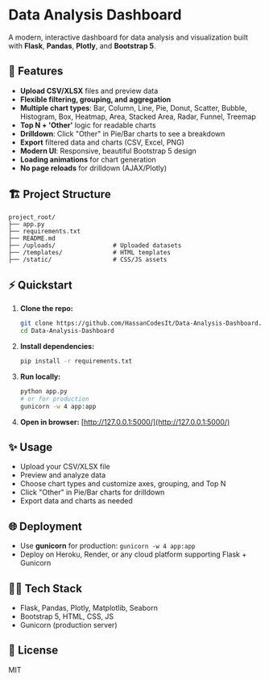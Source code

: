 # Data Analysis Dashboard

A modern, interactive dashboard for data analysis and visualization built with **Flask**, **Pandas**, **Plotly**, and **Bootstrap 5**.

## 🚀 Features

- **Upload CSV/XLSX** files and preview data
- **Flexible filtering, grouping, and aggregation**
- **Multiple chart types**: Bar, Column, Line, Pie, Donut, Scatter, Bubble, Histogram, Box, Heatmap, Area, Stacked Area, Radar, Funnel, Treemap
- **Top N + 'Other'** logic for readable charts
- **Drilldown**: Click "Other" in Pie/Bar charts to see a breakdown
- **Export** filtered data and charts (CSV, Excel, PNG)
- **Modern UI**: Responsive, beautiful Bootstrap 5 design
- **Loading animations** for chart generation
- **No page reloads** for drilldown (AJAX/Plotly)

## 🏗️ Project Structure

```
project_root/
├── app.py
├── requirements.txt
├── README.md
├── /uploads/                # Uploaded datasets
├── /templates/              # HTML templates
├── /static/                 # CSS/JS assets
```

## ⚡ Quickstart

1. **Clone the repo:**
   ```bash
   git clone https://github.com/HassanCodesIt/Data-Analysis-Dashboard.git
   cd Data-Analysis-Dashboard
   ```
2. **Install dependencies:**
   ```bash
   pip install -r requirements.txt
   ```
3. **Run locally:**
   ```bash
   python app.py
   # or for production
   gunicorn -w 4 app:app
   ```
4. **Open in browser:**
   [http://127.0.0.1:5000/](http://127.0.0.1:5000/)

## ✨ Usage
- Upload your CSV/XLSX file
- Preview and analyze data
- Choose chart types and customize axes, grouping, and Top N
- Click "Other" in Pie/Bar charts for drilldown
- Export data and charts as needed

## 🌐 Deployment
- Use **gunicorn** for production: `gunicorn -w 4 app:app`
- Deploy on Heroku, Render, or any cloud platform supporting Flask + Gunicorn

## 🧑‍💻 Tech Stack
- Flask, Pandas, Plotly, Matplotlib, Seaborn
- Bootstrap 5, HTML, CSS, JS
- Gunicorn (production server)

## 📄 License
MIT 